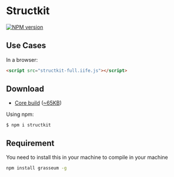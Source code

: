 # Structkit
[![NPM version][npm-image]][npm-url] 
## Use Cases

In a browser:
```html
<script src="structkit-full.iife.js"></script>
```
## Download

 * [Core build](https://raw.githubusercontent.com/compts/structkit/main/dist/web/structkit-full.iife.js) ([~65KB](https://raw.githubusercontent.com/compts/structkit/main/dist/web/web/structkit-full.iife.js))

Using npm:
```shell
$ npm i structkit
```
## Requirement
You need to install this in your machine to compile in your machine
```bash
npm install grasseum -g
```

[npm-url]: https://www.npmjs.com/package/structkit
[npm-image]: https://img.shields.io/badge/structkit-1.3.1-brightgreen